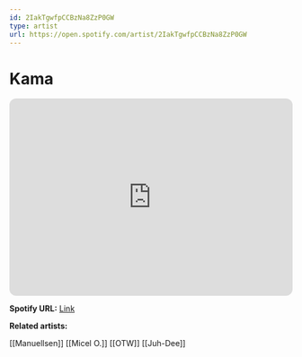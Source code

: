 ```yaml
---
id: 2IakTgwfpCCBzNa8ZzP0GW
type: artist
url: https://open.spotify.com/artist/2IakTgwfpCCBzNa8ZzP0GW
---
```

# Kama

<iframe style="border-radius:12px" src="https://open.spotify.com/embed/artist/2IakTgwfpCCBzNa8ZzP0GW" width="100%" height="352" frameBorder="0" allowfullscreen="" allow="autoplay; clipboard-write; encrypted-media; fullscreen; picture-in-picture" loading="lazy"></iframe>

**Spotify URL:** [Link](https://open.spotify.com/artist/2IakTgwfpCCBzNa8ZzP0GW)

**Related artists:**

[[Manuellsen]]
[[Micel O.]]
[[OTW]]
[[Juh-Dee]]
